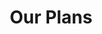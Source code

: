 ---
title: "Our Plans"
# watermark text
watermark: ""
# page header background image
page_header_image: "images/background/about.jpg"
# meta description
description : ""

layout: "pricing"
draft: false

pricing:
  subtitle : "The Goods"
  title : "Plans and Extras"
  pricing_table:
  # pricing table loop
  - title : "Osows Website"
    price : "$99"
    slash : "/ "
    unit : "Month"
    description : ""
    name: "Subscribe"
    link : "#"
    services:
      - Design
      - Copywriting
      - Website Photos
      - Branding Guidance
      - 1 Year of Web Hosting
      - Marketing Functionality
      - Payment Handling Support
      - 1 Year of Domain Coverage
      - Up To 6 Pages + Account Page
      - 1 Year of Osows Website Management
      - Highest Possible SEO and Performance
      

  # pricing table loop
  - title : "Osows Website Management"
    price : "$0"
    slash : ""
    unit : ""
    description : "Continued Support"
    name: "Learn More"
    link : "/services/"
    services:
    - Web Hosting
    - SEO Monitoring
    - Domain Coverage
    - 3 Branding Changes/Month
    - Up to 5 New Website Pictures
    - 3 Website Customizations/Month
    - Google Tag & Analytics Monitoring
    - Unlimited Troubleshooting and Error Correcting


  # pricing table loop
  - title : "Extras"
    price : "0-$45"
    slash : "/ "
    unit : "month"
    description : "Add-Ons"
    name: "See Details"
    link : "/services/"
    services:
    - Full Legal
    - Blog Posting
    - Account Page
    - Brand Creation
    - Product Posting
    - Full Accessibility
    - Additional Pages
    - Extra Customizations
---